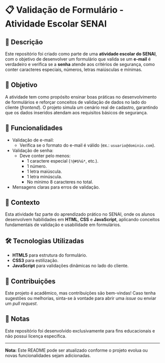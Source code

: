 # 📋 Validação de Formulário - Atividade Escolar SENAI

## 📝 Descrição
Este repositório foi criado como parte de uma **atividade escolar do SENAI**, com o objetivo de desenvolver um formulário que valida se um **e-mail** é verdadeiro e verifica se a **senha** atende aos critérios de segurança, como conter caracteres especiais, números, letras maiúsculas e mínimas.

## 🎯 Objetivo
A atividade tem como propósito ensinar boas práticas no desenvolvimento de formulários e reforçar conceitos de validação de dados no lado do cliente (*frontend*). O projeto simula um cenário real de cadastro, garantindo que os dados inseridos atendam aos requisitos básicos de segurança.

## 🚀 Funcionalidades
- Validação de e-mail:
  - Verifica se o formato do e-mail é válido (ex.: `usuario@dominio.com`).
- Validação de senha:
  - Deve conter pelo menos:
    - 1 caractere especial (`!@#$%&*`, etc.).
    - 1 número.
    - 1 letra maiúscula.
    - 1 letra minúscula.
    - No mínimo 8 caracteres no total.
- Mensagens claras para erros de validação.

## 🏫 Contexto
Esta atividade faz parte do aprendizado prático no SENAI, onde os alunos desenvolvem habilidades em **HTML**, **CSS** e **JavaScript**, aplicando conceitos fundamentais de validação e usabilidade em formulários.

## 🛠️ Tecnologias Utilizadas
- **HTML5** para estrutura do formulário.
- **CSS3** para estilização.
- **JavaScript** para validações dinâmicas no lado do cliente.

## 🤝 Contribuições
Este projeto é acadêmico, mas contribuições são bem-vindas! Caso tenha sugestões ou melhorias, sinta-se à vontade para abrir uma *issue* ou enviar um *pull request*.

## 📜 Notas
Este repositório foi desenvolvido exclusivamente para fins educacionais e não possui licença específica.

---
**Nota:** Este README pode ser atualizado conforme o projeto evolua ou novas funcionalidades sejam adicionadas.
